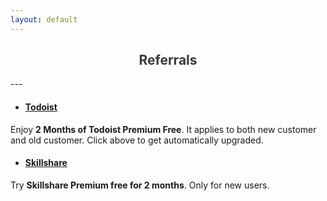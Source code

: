 ```yaml
---
layout: default
---
```

<h2 style="text-align:center; color: #3a3a3a">
    <div>
       <i class="twa twa-gift"></i> <b>Referrals</b>
    </div>
</h2>
---

- #### **[Todoist](https://todoist.com/r/vyshnav_gangadharan_lomwzf)**
Enjoy **2 Months of Todoist Premium Free**. It applies to both new customer and old customer. Click above to get automatically upgraded.

- #### **[Skillshare](https://skl.sh/2sEUnPk)**
Try **Skillshare Premium free for 2 months**. Only for new users.